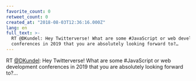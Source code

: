 ```yaml
---
favorite_count: 0
retweet_count: 0
created_at: "2018-08-03T12:36:16.000Z"
lang: en
full_text: >-
  RT @DKundel: Hey Twitterverse! What are some #JavaScript or web development
  conferences in 2019 that you are absolutely looking forward to?…
---
```


RT [@DKundel](https://twitter.com/DKundel): Hey Twitterverse! What are some
#JavaScript or web development conferences in 2019 that you are absolutely
looking forward to?…
